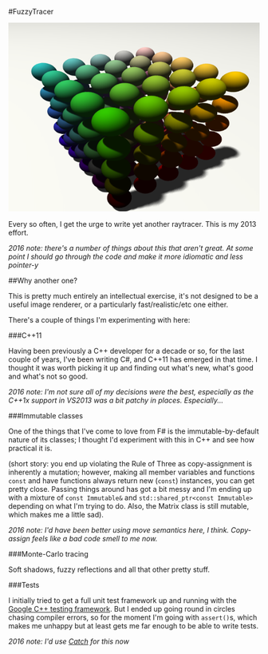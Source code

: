 #FuzzyTracer

![Small example](https://raw.githubusercontent.com/cawhitworth/fuzzytracer/master/Examples/colourcube.png)

Every so often, I get the urge to write yet another raytracer. This is my 2013
effort.

*2016 note: there's a number of things about this that aren't great. At some
point I should go through the code and make it more idiomatic and less
pointer-y*

##Why another one?

This is pretty much entirely an intellectual exercise, it's not designed to be
a useful image renderer, or a particularly fast/realistic/etc one either.

There's a couple of things I'm experimenting with here:

###C++11

Having been previously a C++ developer for a decade or so, for the last couple
of years, I've been writing C#, and C++11 has emerged in that time. I thought
it was worth picking it up and finding out what's new, what's good and what's
not so good.

*2016 note: I'm not sure all of my decisions were the best, especially as the
C++1x support in VS2013 was a bit patchy in places. Especially...*

###Immutable classes

One of the things that I've come to love from F# is the immutable-by-default
nature of its classes; I thought I'd experiment with this in C++ and see how
practical it is.

(short story: you end up violating the Rule of Three as copy-assignment is
inherently a mutation; however, making all member variables and functions
`const` and have functions always return new (`const`) instances, you can get
pretty close. Passing things around has got a bit messy and I'm ending up with
a mixture of `const Immutable&` and `std::shared_ptr<const Immutable>`
depending on what I'm trying to do. Also, the Matrix class is still mutable,
which makes me a little sad).

*2016 note: I'd have been better using move semantics here, I think. Copy-assign
feels like a bad code smell to me now.*

###Monte-Carlo tracing

Soft shadows, fuzzy reflections and all that other pretty stuff.

###Tests

I initially tried to get a full unit test framework up and running with the
[Google C++ testing framework](https://code.google.com/p/googletest/). But I
ended up going round in circles chasing compiler errors, so for the moment I'm
going with `assert()`s, which makes me unhappy but at least gets me far enough
to be able to write tests.

*2016 note: I'd use [Catch](https://github.com/philsquared/Catch) for this now*
